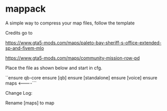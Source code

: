 # mappack
A simple way to compress your map files, follow the template


Credits go to

https://www.gta5-mods.com/maps/paleto-bay-sheriff-s-office-extended-sp-and-fivem-mlo

https://www.gta5-mods.com/maps/community-mission-row-pd


Place the file as shown below and start in cfg.

``ensure qb-core
  ensure [qb]
  ensure [standalone]
  ensure [voice]
  ensure maps  <----```


Change Log:

Rename [maps] to map 
